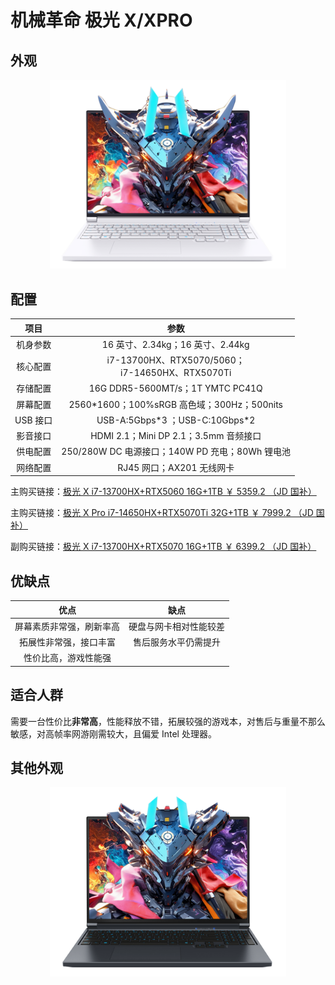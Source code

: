 # 机械革命 极光 X/XPRO

## 外观

<div style="margin: 0 auto; text-align: center; width: 75%"><img src="./assets/jiguang x pro.png" /></div>

## 配置

|   项目   |                         参数                         |
| :------: | :--------------------------------------------------: |
| 机身参数 |           16 英寸、2.34kg；16 英寸、2.44kg           |
| 核心配置 | i7-13700HX、RTX5070/5060；<br/>i7-14650HX、RTX5070Ti |
| 存储配置 |           16G DDR5-5600MT/s；1T YMTC PC41Q           |
| 屏幕配置 |     2560\*1600；100%sRGB 高色域；300Hz；500nits      |
| USB 接口 |           USB-A:5Gbps\*3 ；USB-C:10Gbps\*2           |
| 影音接口 |        HDMI 2.1；Mini DP 2.1；3.5mm 音频接口         |
| 供电配置 |   250/280W DC 电源接口；140W PD 充电；80Wh 锂电池    |
| 网络配置 |              RJ45 网口；AX201 无线网卡               |

主购买链接：[极光 X i7-13700HX+RTX5060 16G+1TB ￥ 5359.2 （JD 国补）](https://3.cn/2i8-MIGW)

主购买链接：[极光 X Pro i7-14650HX+RTX5070Ti 32G+1TB ￥ 7999.2 （JD 国补）](https://3.cn/2-i8NFWd)

副购买链接：[极光 X i7-13700HX+RTX5070 16G+1TB ￥ 6399.2 （JD 国补）](https://3.cn/2i-8NI9Z)

## 优缺点[<Icon icon="clarity:info-line" />](/recommend/推荐#优缺点)

|           优点           |          缺点          |
| :----------------------: | :--------------------: |
| 屏幕素质非常强，刷新率高 | 硬盘与网卡相对性能较差 |
|  拓展性非常强，接口丰富  |  售后服务水平仍需提升  |
|   性价比高，游戏性能强   |                        |

## 适合人群

需要一台性价比**非常高**，性能释放不错，拓展较强的游戏本，对售后与重量不那么敏感，对高帧率网游刚需较大，且偏爱 Intel 处理器。

## 其他外观

<div style="margin: 0 auto; text-align: center; width: 75%"><img src="./assets/jiguang.png" /></div>
